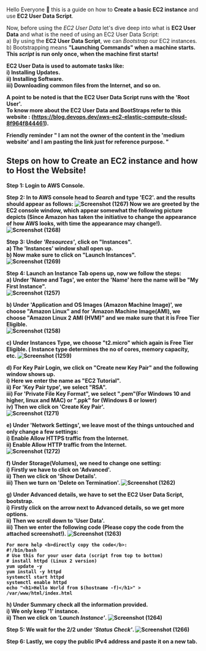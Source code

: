 Hello Everyone 👋 this is a guide on how to <b>Create a basic EC2 instance</b> and use <b>EC2 User Data Script</b>.  

Now, before using the <i>EC2 User Data</i> let's dive deep into what is <b>EC2 User Data</b> and what is the need of using an EC2 User Data Script:  
a) By using the <b>EC2 User Data Script</b>, we can <i>Bootstrap</i> our EC2 instances.  
b) Bootstrapping means <b>"Launching Commands"<b> when a machine starts.      
This <i>script</i> is run <b>only once</b>, when the machine first starts!    

EC2 User Data is used to <b>automate</b> tasks like:  
i) Installing Updates.  
ii) Installing Software.  
iii) Downloading common files from the Internet, and so on.  

A point to be noted is that the EC2 User Data Script runs with the <b>'Root User'</b>.  
To know more about the EC2 User Data and BootStraps refer to this website : (https://blog.devops.dev/aws-ec2-elastic-compute-cloud-8f964f844461).    

Friendly reminder " I am not the owner of the content in the 'medium website' and I am pasting the link just for reference purpose. "

## <b>Steps</b> on how to <b>Create</b> an EC2 instance and how to <b>Host</b> the Website! 

<b>Step 1:</b> Login to AWS Console. 

<b>Step 2:</b> In to AWS console head to <i>Search</i> and type <b>'EC2'</b>. and the results should appear as follows: 
![Screenshot (1267)](https://github.com/Faysal-Ezaz/Project_AWS/assets/95119493/fd23901f-b7a5-4fc4-9093-51f41e4b8059)
Now we are greeted by the EC2 console window, which appear somewhat the following picture depicts (Since Amazon has taken the initiative to change the appearance of how AWS looks, with time the appearance may change!).
![Screenshot (1268)](https://github.com/Faysal-Ezaz/Project_AWS/assets/95119493/2440fcdd-9fc5-4af8-bdca-2e08ea4f3f09)  

<b>Step 3:</b> Under <i>'Resources'</i>, click on <b>"Instances"</b>.  
  a) The <b>'Instances'</b> window shall open up.  
  b) Now make sure to click on "Launch Instances".  
![Screenshot (1269)](https://github.com/Faysal-Ezaz/Project_AWS/assets/95119493/b604413a-787f-4736-a7fc-8b4272ef9f92)

<b>Step 4:</b> <b>Launch an Instance</b> Tab opens up, now we follow the steps:  
  a) Under 'Name and Tags', we enter the 'Name' here the name will be "My First Instance".  
  ![Screenshot (1257)](https://github.com/Faysal-Ezaz/Project_AWS/assets/95119493/3b3277d8-f916-4399-a62b-37430a762d6d)  
  
  b) Under 'Application and OS Images (Amazon Machine Image)', we choose "Amazon Linux" and for 'Amazon Machine Image(AMI), we choose "Amazon Linux 2 AMI (HVM)" and we make sure that it is Free Tier Eligible.  
  ![Screenshot (1258)](https://github.com/Faysal-Ezaz/Project_AWS/assets/95119493/182552c1-98c9-4383-878e-291827767b83)  
  
  c) Under Instances Type, we choose "t2.micro" which again is Free Tier Eligible. ( Instance type determines the no of cores, memory capacity, etc.
  ![Screenshot (1259)](https://github.com/Faysal-Ezaz/Project_AWS/assets/95119493/476817aa-5733-437e-856c-78dc78c757e3)
    
  d) For Key Pair Login, we click on "Create new Key Pair" and the following window shows up.  
    i) Here we enter the name as "EC2 Tutorial".  
    ii) For 'Key Pair type', we select "RSA".  
    iii) For 'Private File Key Format", we select ".pem"(For Windows 10 and higher, linux and MAC) or ".ppk" for (Windows 8 or lower)  
    iv) Then we click on 'Create Key Pair'.  
    ![Screenshot (1271)](https://github.com/Faysal-Ezaz/Project_AWS/assets/95119493/7e760256-1376-49ca-85e0-988c214b32f4)
  
  e) Under 'Network Settings', we leave most of the things untouched and only change a few settings:  
    i) Enable Allow HTTPS traffic from the Internet.  
    ii) Enable Allow HTTP traffic from the Internet.  
    ![Screenshot (1272)](https://github.com/Faysal-Ezaz/Project_AWS/assets/95119493/e15629df-e683-4cf1-94b5-8b91f4e3d951)
  
  f) Under Storage(Volumes), we need to change one setting:  
    i) Firstly we have to click on 'Advanced'.  
    ii) Then we click on 'Show Details'.  
    iii) Then we turn on 'Delete on Termination'.
    ![Screenshot (1262)](https://github.com/Faysal-Ezaz/Project_AWS/assets/95119493/60f6a05c-a119-4a49-b23f-c00bd7546544)
  
  g) Under Advanced details, we have to set the EC2 User Data Script, bootstrap.  
    i) Firstly click on the arrow next to Advanced details, so we get more options.  
    ii) Then we scroll down to 'User Data'.  
    iii) Then we enter the following code (Please copy the code from the attached screenshot!). 
    ![Screenshot (1263)](https://github.com/Faysal-Ezaz/Project_AWS/assets/95119493/c1237bfa-02b2-4b64-8774-605b13431bc1)  
    
    For more help <b>directly copy the code</b>:  
    #!/bin/bash  
    # Use this for your user data (script from top to bottom)  
    # install httpd (Linux 2 version)  
    yum update -y  
    yum install -y httpd  
    systemctl start httpd  
    systemctl enable httpd  
    echo "<h1>Hello World from $(hostname -f)</h1>" > /var/www/html/index.html
  
  h) Under Summary check all the information provided.  
    i) We only keep <b>'1'</b> instance.  
    ii) Then we click on <i>'Launch Instance'</i>. 
    ![Screenshot (1264)](https://github.com/Faysal-Ezaz/Project_AWS/assets/95119493/f1726038-b1fe-44a8-9422-fdb4cad9691a) 

<b>Step 5:</b> We wait for the <b>2/2</b> under <i>'Status Check'</i>.
![Screenshot (1266)](https://github.com/Faysal-Ezaz/Project_AWS/assets/95119493/d5d8ed87-d541-4d48-92ac-32e110088af3)
  
<b>Step 6:</b> Lastly, we copy the public IPv4 address and paste it on a new tab.  
